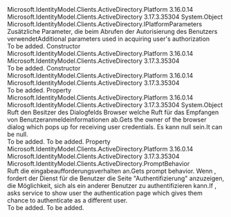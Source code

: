 <Type Name="PlatformParameters" FullName="Microsoft.IdentityModel.Clients.ActiveDirectory.PlatformParameters">
  <TypeSignature Language="C#" Value="public class PlatformParameters : Microsoft.IdentityModel.Clients.ActiveDirectory.IPlatformParameters" />
  <TypeSignature Language="ILAsm" Value=".class public auto ansi beforefieldinit PlatformParameters extends System.Object implements class Microsoft.IdentityModel.Clients.ActiveDirectory.IPlatformParameters" />
  <TypeSignature Language="DocId" Value="T:Microsoft.IdentityModel.Clients.ActiveDirectory.PlatformParameters" />
  <TypeSignature Language="VB.NET" Value="Public Class PlatformParameters&#xA;Implements IPlatformParameters" />
  <TypeSignature Language="F#" Value="type PlatformParameters = class&#xA;    interface IPlatformParameters" />
  <AssemblyInfo>
    <AssemblyName>Microsoft.IdentityModel.Clients.ActiveDirectory.Platform</AssemblyName>
    <AssemblyVersion>3.16.0.14</AssemblyVersion>
  </AssemblyInfo>
  <AssemblyInfo>
    <AssemblyName>Microsoft.IdentityModel.Clients.ActiveDirectory</AssemblyName>
    <AssemblyVersion>3.17.3.35304</AssemblyVersion>
  </AssemblyInfo>
  <Base>
    <BaseTypeName>System.Object</BaseTypeName>
  </Base>
  <Interfaces>
    <Interface>
      <InterfaceName>Microsoft.IdentityModel.Clients.ActiveDirectory.IPlatformParameters</InterfaceName>
    </Interface>
  </Interfaces>
  <Docs>
    <summary>
            <span data-ttu-id="aacfa-101">Zusätzliche Parameter, die beim Abrufen der Autorisierung des Benutzers verwendet</span><span class="sxs-lookup"><span data-stu-id="aacfa-101">Additional parameters used in acquiring user's authorization</span></span>
            </summary>
    <remarks>To be added.</remarks>
  </Docs>
  <Members>
    <Member MemberName=".ctor">
      <MemberSignature Language="C#" Value="public PlatformParameters (Microsoft.IdentityModel.Clients.ActiveDirectory.PromptBehavior promptBehavior);" />
      <MemberSignature Language="ILAsm" Value=".method public hidebysig specialname rtspecialname instance void .ctor(valuetype Microsoft.IdentityModel.Clients.ActiveDirectory.PromptBehavior promptBehavior) cil managed" />
      <MemberSignature Language="DocId" Value="M:Microsoft.IdentityModel.Clients.ActiveDirectory.PlatformParameters.#ctor(Microsoft.IdentityModel.Clients.ActiveDirectory.PromptBehavior)" />
      <MemberSignature Language="F#" Value="new Microsoft.IdentityModel.Clients.ActiveDirectory.PlatformParameters : Microsoft.IdentityModel.Clients.ActiveDirectory.PromptBehavior -&gt; Microsoft.IdentityModel.Clients.ActiveDirectory.PlatformParameters" Usage="new Microsoft.IdentityModel.Clients.ActiveDirectory.PlatformParameters promptBehavior" />
      <MemberType>Constructor</MemberType>
      <AssemblyInfo>
        <AssemblyName>Microsoft.IdentityModel.Clients.ActiveDirectory.Platform</AssemblyName>
        <AssemblyVersion>3.16.0.14</AssemblyVersion>
      </AssemblyInfo>
      <AssemblyInfo>
        <AssemblyName>Microsoft.IdentityModel.Clients.ActiveDirectory</AssemblyName>
        <AssemblyVersion>3.17.3.35304</AssemblyVersion>
      </AssemblyInfo>
      <Parameters>
        <Parameter Name="promptBehavior" Type="Microsoft.IdentityModel.Clients.ActiveDirectory.PromptBehavior" />
      </Parameters>
      <Docs>
        <param name="promptBehavior"></param>
        <summary />
        <remarks>To be added.</remarks>
      </Docs>
    </Member>
    <Member MemberName=".ctor">
      <MemberSignature Language="C#" Value="public PlatformParameters (Microsoft.IdentityModel.Clients.ActiveDirectory.PromptBehavior promptBehavior, object ownerWindow);" />
      <MemberSignature Language="ILAsm" Value=".method public hidebysig specialname rtspecialname instance void .ctor(valuetype Microsoft.IdentityModel.Clients.ActiveDirectory.PromptBehavior promptBehavior, object ownerWindow) cil managed" />
      <MemberSignature Language="DocId" Value="M:Microsoft.IdentityModel.Clients.ActiveDirectory.PlatformParameters.#ctor(Microsoft.IdentityModel.Clients.ActiveDirectory.PromptBehavior,System.Object)" />
      <MemberSignature Language="F#" Value="new Microsoft.IdentityModel.Clients.ActiveDirectory.PlatformParameters : Microsoft.IdentityModel.Clients.ActiveDirectory.PromptBehavior * obj -&gt; Microsoft.IdentityModel.Clients.ActiveDirectory.PlatformParameters" Usage="new Microsoft.IdentityModel.Clients.ActiveDirectory.PlatformParameters (promptBehavior, ownerWindow)" />
      <MemberType>Constructor</MemberType>
      <AssemblyInfo>
        <AssemblyName>Microsoft.IdentityModel.Clients.ActiveDirectory.Platform</AssemblyName>
        <AssemblyVersion>3.16.0.14</AssemblyVersion>
      </AssemblyInfo>
      <AssemblyInfo>
        <AssemblyName>Microsoft.IdentityModel.Clients.ActiveDirectory</AssemblyName>
        <AssemblyVersion>3.17.3.35304</AssemblyVersion>
      </AssemblyInfo>
      <Parameters>
        <Parameter Name="promptBehavior" Type="Microsoft.IdentityModel.Clients.ActiveDirectory.PromptBehavior" />
        <Parameter Name="ownerWindow" Type="System.Object" />
      </Parameters>
      <Docs>
        <param name="promptBehavior"></param>
        <param name="ownerWindow"></param>
        <summary />
        <remarks>To be added.</remarks>
      </Docs>
    </Member>
    <Member MemberName="OwnerWindow">
      <MemberSignature Language="C#" Value="public object OwnerWindow { get; }" />
      <MemberSignature Language="ILAsm" Value=".property instance object OwnerWindow" />
      <MemberSignature Language="DocId" Value="P:Microsoft.IdentityModel.Clients.ActiveDirectory.PlatformParameters.OwnerWindow" />
      <MemberSignature Language="VB.NET" Value="Public ReadOnly Property OwnerWindow As Object" />
      <MemberSignature Language="F#" Value="member this.OwnerWindow : obj" Usage="Microsoft.IdentityModel.Clients.ActiveDirectory.PlatformParameters.OwnerWindow" />
      <MemberType>Property</MemberType>
      <AssemblyInfo>
        <AssemblyName>Microsoft.IdentityModel.Clients.ActiveDirectory.Platform</AssemblyName>
        <AssemblyVersion>3.16.0.14</AssemblyVersion>
      </AssemblyInfo>
      <AssemblyInfo>
        <AssemblyName>Microsoft.IdentityModel.Clients.ActiveDirectory</AssemblyName>
        <AssemblyVersion>3.17.3.35304</AssemblyVersion>
      </AssemblyInfo>
      <ReturnValue>
        <ReturnType>System.Object</ReturnType>
      </ReturnValue>
      <Docs>
        <summary>
            <span data-ttu-id="aacfa-102">Ruft den Besitzer des Dialogfelds Browser welche Ruft für das Empfangen von Benutzeranmeldeinformationen ab.</span><span class="sxs-lookup"><span data-stu-id="aacfa-102">Gets the owner of the browser dialog which pops up for receiving user credentials.</span></span> <span data-ttu-id="aacfa-103">Es kann null sein.</span><span class="sxs-lookup"><span data-stu-id="aacfa-103">It can be null.</span></span>
            </summary>
        <value>To be added.</value>
        <remarks>To be added.</remarks>
      </Docs>
    </Member>
    <Member MemberName="PromptBehavior">
      <MemberSignature Language="C#" Value="public Microsoft.IdentityModel.Clients.ActiveDirectory.PromptBehavior PromptBehavior { get; }" />
      <MemberSignature Language="ILAsm" Value=".property instance valuetype Microsoft.IdentityModel.Clients.ActiveDirectory.PromptBehavior PromptBehavior" />
      <MemberSignature Language="DocId" Value="P:Microsoft.IdentityModel.Clients.ActiveDirectory.PlatformParameters.PromptBehavior" />
      <MemberSignature Language="VB.NET" Value="Public ReadOnly Property PromptBehavior As PromptBehavior" />
      <MemberSignature Language="F#" Value="member this.PromptBehavior : Microsoft.IdentityModel.Clients.ActiveDirectory.PromptBehavior" Usage="Microsoft.IdentityModel.Clients.ActiveDirectory.PlatformParameters.PromptBehavior" />
      <MemberType>Property</MemberType>
      <AssemblyInfo>
        <AssemblyName>Microsoft.IdentityModel.Clients.ActiveDirectory.Platform</AssemblyName>
        <AssemblyVersion>3.16.0.14</AssemblyVersion>
      </AssemblyInfo>
      <AssemblyInfo>
        <AssemblyName>Microsoft.IdentityModel.Clients.ActiveDirectory</AssemblyName>
        <AssemblyVersion>3.17.3.35304</AssemblyVersion>
      </AssemblyInfo>
      <ReturnValue>
        <ReturnType>Microsoft.IdentityModel.Clients.ActiveDirectory.PromptBehavior</ReturnType>
      </ReturnValue>
      <Docs>
        <summary>
            <span data-ttu-id="aacfa-104">Ruft die eingabeaufforderungsverhalten an.</span><span class="sxs-lookup"><span data-stu-id="aacfa-104">Gets prompt behavior.</span></span> <span data-ttu-id="aacfa-105">Wenn <see cref="F:Microsoft.IdentityModel.Clients.ActiveDirectory.PromptBehavior.Always" />, fordert der Dienst für die Benutzer die Seite "Authentifizierung" anzuzeigen, die Möglichkeit, sich als ein anderer Benutzer zu authentifizieren kann.</span><span class="sxs-lookup"><span data-stu-id="aacfa-105">If <see cref="F:Microsoft.IdentityModel.Clients.ActiveDirectory.PromptBehavior.Always" />, asks service to show user the authentication page which gives them chance to authenticate as a different user.</span></span>
            </summary>
        <value>To be added.</value>
        <remarks>To be added.</remarks>
      </Docs>
    </Member>
  </Members>
</Type>